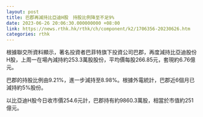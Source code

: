 ```yaml
---
layout: post
title: 巴郡再減持比亞迪H股　持股比例降至不足9%
date: 2023-06-26 20:06:30.000000000 +08:00
link: https://news.rthk.hk/rthk/ch/component/k2/1706356-20230626.htm
categories: rthk
---
```


根據聯交所資料顯示，著名投資者巴菲特旗下投資公司巴郡，再度減持比亞迪股份H股，上周一在場內減持約253.3萬股股份，平均價每股266.85元，套現約6.76億元。

巴郡的持股比例由9.21%，進一步減持至8.98%。根據外電統計，巴郡近6個月已減持約5%股份。

以比亞迪H股今日收市價254.6元計，巴郡持有約9860.3萬股，相當於市值約251億元。

